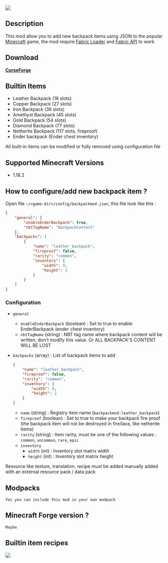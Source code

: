 ![](https://raw.githubusercontent.com/SpyMan10/backpackmod/1.17/imgs/mod_image.png)

## Description

This mod allow you to add new backpack items using JSON to the popular [Minecraft](http://minecraft.net) game,
the mod require [Fabric Loader](https://fabricmc.net/) and [Fabric API](https://www.curseforge.com/minecraft/mc-mods/fabric-api) to work

## Download

**[CurseForge](https://www.curseforge.com/minecraft/mc-mods/backpackmod)**

## Builtin Items

- Leather Backpack (18 slots)
- Copper Backpack (27 slots)
- Iron Backpack (36 slots)
- Amethyst Backpack (45 slots)
- Gold Backpack (54 slots)
- Diamond Backpack (77 slots)
- Netherite Backpack (117 slots, fireproof)
- Ender backpack (Ender chest inventory)

All built-in items can be modified or fully removed using configuration file

## Supported Minecraft Versions

- 1.18.2

## How to configure/add new backpack item ?

Open file `~/<game-dir>/config/backpackmod.json`, this file look like this :

```json
{
    "general": {
        "enableEnderBackpack": true,
        "nbtTagName": "BackpackContent"
    },
    "backpacks": [
        {
            "name": "leather_backpack",
            "fireproof": false,
            "rarity": "common",
            "inventory": {
                "width": 9,
                "height": 2
            }
        }
    ]
}
```

### Configuration

- `general`
  - `enableEnderBackpack` (boolean) : Set to true to enable EnderBackpack (ender chest inventory)
  - `nbtTagName` (string) : NBT tag name where backpack content will be written, don't modify this value. Or ALL BACKPACK'S CONTENT WILL BE LOST
- `backpacks` (array) : List of backpack items to add

  ```json
  {
      "name": "leather_backpack",
      "fireproof": false,
      "rarity": "common",
      "inventory": {
          "width": 9,
          "height": 2
      }
  }
  ```
  - `name` (string) : Registry item name (`backpackmod:leather_backpack`)
  - `fireproof` (boolean) : Set to true to make your backpack fire proof (the backpack item will not be destroyed in fire/lava, like netherite items) 
  - `rarity` (string) : Item rarity, must be one of the following values : `common`, `uncommon`, `rare`, `epic`
  - `inventory`
    - `width` (int) : Inventory slot matrix width
    - `height` (int) : Inventory slot matrix height

Resource like texture, translation, recipe must be added manually added with an external resource pack / data pack

## Modpacks

`Yes you can include this mod in your own modpack`

## Minecraft Forge version ?

`Maybe`

## Builtin item recipes

![](https://raw.githubusercontent.com/SpyMan10/backpackmod/1.17/imgs/recipes.png)